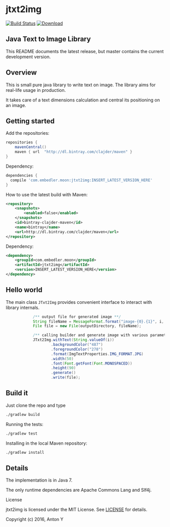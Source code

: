 # jtxt2img

[![Build Status](https://travis-ci.org/clajder/jtxt2img.svg)](https://travis-ci.org/clajder/jtxt2img)    [ ![Download](https://api.bintray.com/packages/clajder/maven/jtxt2img/images/download.svg) ](https://bintray.com/clajder/maven/jtxt2img/_latestVersion)

## Java Text to Image Library

This README documents the latest release, but master contains the current development version. 

## Overview

This is small pure java library to write text on image. 
The library aims for real-life usage in production.

It takes care of a text dimensions calculation and central its positioning on an image. 

## Getting started

Add the repositories:

```gradle
repositories {
    mavenCentral()
    maven { url  "http://dl.bintray.com/clajder/maven" }
}
```

Dependency:

```gradle
dependencies {
  compile 'com.embedler.moon:jtxt2img:INSERT_LATEST_VERSION_HERE'
}
```

How to use the latest build with Maven:

```xml
<repository>
    <snapshots>
        <enabled>false</enabled>
    </snapshots>
    <id>bintray-clajder-maven</id>
    <name>bintray</name>
    <url>http://dl.bintray.com/clajder/maven</url>
</repository>
```

Dependency:

```xml
<dependency>
    <groupId>com.embedler.moon</groupId>
    <artifactId>jtxt2img</artifactId>
    <version>INSERT_LATEST_VERSION_HERE</version>
</dependency>
```

## Hello world

The main class `JTxt2Img` provides convenient interface to interact with library internals.

```java
            /** output file for generated image **/
            String fileName = MessageFormat.format("image-{0}.{1}", i, ImgTextProperties.IMG_FORMAT.JPG.toString().toLowerCase());
            File file = new File(outputDirectory, fileName);

            /** calling builder and generate image with various parameters **/
            JTxt2Img.withText(String.valueOf(i))
                    .backgroundColor("487")
                    .foregroundColor("278")
                    .format(ImgTextProperties.IMG_FORMAT.JPG)
                    .width(50)
                    .font(Font.getFont(Font.MONOSPACED))
                    .height(90)
                    .generate()
                    .write(file);
```

## Build it

Just clone the repo and type

```bash
./gradlew build
```

Running the tests:

```bash
./gradlew test
```

Installing in the local Maven repository:

```bash
./gradlew install
```

## Details

The implementation is in Java 7.

The only runtime dependencies are Apache Commons Lang and Slf4j.

License

jtxt2img is licensed under the MIT License. 
See [LICENSE](https://github.com/clajder/jtxt2img/blob/master/LICENSE.md) for details.

Copyright (c) 2016, Anton Y